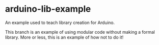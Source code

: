 # arduino-lib-example
An example used to teach library creation for Arduino.

This branch is an example of using modular code without making a formal library.
More or less, this is an example of how not to do it!
